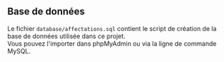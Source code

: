 ## Base de données

Le fichier `database/affectations.sql` contient le script de création de la base de données utilisée dans ce projet.  
Vous pouvez l'importer dans phpMyAdmin ou via la ligne de commande MySQL.
